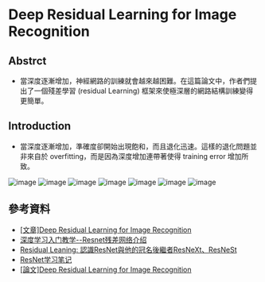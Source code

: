 # Deep Residual Learning for Image Recognition
## Abstrct 
* 當深度逐漸增加，神經網路的訓練就會越來越困難。在這篇論文中，作者們提出了一個殘差學習 (residual Learning) 框架來使極深層的網路結構訓練變得更簡單。
## Introduction
* 當深度逐漸增加，準確度卻開始出現飽和，而且退化迅速。這樣的退化問題並非來自於 overfitting，而是因為深度增加連帶著使得 training error 增加所致。

![image](https://user-images.githubusercontent.com/62127656/133976001-1a5eb6e8-a71d-419d-be82-9bd358cfbaa8.png)
![image](https://user-images.githubusercontent.com/62127656/134123446-de6afefe-fbf7-4c1c-bdee-09ec6806a4a1.png)
![image](https://user-images.githubusercontent.com/62127656/134123823-05ae73d9-b15f-4318-ac40-0459729f0e8a.png)
![image](https://user-images.githubusercontent.com/62127656/134124009-54367385-1d5c-4880-9e9d-c9dd91f9dc45.png)
![image](https://user-images.githubusercontent.com/62127656/135017170-0c235b80-7a27-4625-b9bf-2f51a2c334a3.png)
![image](https://user-images.githubusercontent.com/62127656/135017303-4ffde896-727d-421d-a659-d1871e8fd87d.png)
![image](https://user-images.githubusercontent.com/62127656/135017641-baa5fb90-af60-44de-855f-c20bb0271320.png)

## 參考資料
* [[文章]Deep Residual Learning for Image Recognition](https://allen108108.github.io/blog/2019/10/29/[%E8%AB%96%E6%96%87]%20Deep%20Residual%20Learning%20for%20Image%20Recognition/)
* [深度学习入门教学--Resnet残差网络介绍](https://www.youtube.com/watch?v=Bu9A_-M5OZk&t=421s)
* [Residual Leaning: 認識ResNet與他的冠名後繼者ResNeXt、ResNeSt](https://medium.com/%E8%BB%9F%E9%AB%94%E4%B9%8B%E5%BF%83/deep-learning-residual-leaning-%E8%AA%8D%E8%AD%98resnet%E8%88%87%E4%BB%96%E7%9A%84%E5%86%A0%E5%90%8D%E5%BE%8C%E7%B9%BC%E8%80%85resnext-resnest-6bedf9389ce)
* [ResNet学习笔记](https://zhuanlan.zhihu.com/p/27082562)
* [[論文]Deep Residual Learning for Image Recognition](https://www.cv-foundation.org/openaccess/content_cvpr_2016/papers/He_Deep_Residual_Learning_CVPR_2016_paper.pdf)
